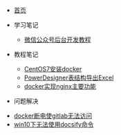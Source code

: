 - [首页](README)
- 学习笔记

  * [微信公众号后台开发教程](zh-cn/study/20200409-1)

- 教程笔记

  * [CentOS7安装docker](zh-cn/its/20200405-1)
  * [PowerDesigner表结构导出Excel](zh-cn/study/20200412-1)
  * [docker实现nginx主要功能](zh-cn/study/20200413-1)

- 问题解决

 * [docker断电使gitlab无法访问](zh-cn/qa/20200407-1)
 * [win10下无法使用docsify命令](zh-cn/qa/20200407-2)
 